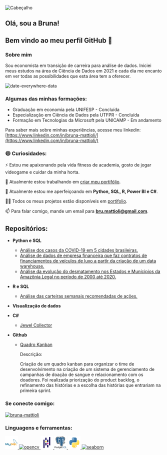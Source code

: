 ![Cabeçalho](https://github.com/brumattioli/brumattioli/assets/69537573/8881a805-db99-449c-a317-653620f34ffb)

## Olá, sou a Bruna! 
## Bem vindo ao meu perfil GitHub 👋

### Sobre mim

Sou economista em transição de carreira para análise de dados.
Iniciei meus estudos na área de Ciência de Dados em 2021 e cada dia me encanto em ver todas as possibilidades que esta área tem a oferecer.

![date-everywhere-data](https://github.com/brumattioli/brumattioli/assets/69537573/5b944219-cfba-415c-9638-c42783728b59)


### Algumas das minhas formações:
- Graduação em economia pela UNIFESP - Concluída
- Especialização em Ciência de Dados pela UTFPR - Concluída
- Formação em Tecnologias da Microsoft pela UNICAMP - Em andamento


Para saber mais sobre minhas experiências, acesse meu linkedin: [https://www.linkedin.com/in/bruna-mattioli/](https://www.linkedin.com/in/bruna-mattioli/)


 ### 😄 Curiosidades:

⚡ Estou me apaixonando pela vida fitness de academia, gosto de jogar videogame e cuidar da minha horta.

🔭 Atualmente estou trabalhando em [criar meu portifólio](https://github.com/brumattioli?tab=repositories).

🌱 Atualmente estou me aperfeiçoando em **Python, SQL, R, Power BI e C#**.

👨‍💻 Todos os meus projetos estão disponíveis em [portifolio](https://github.com/brumattioli?tab=repositories).

📫 Para falar comigo, mande um email para **bru.mattioli@gmail.com**.

## Repositórios:

- **Python e SQL**
  - [Análise dos casos da COVID-19 em 5 cidades brasileiras.](https://github.com/brumattioli/Analise_Covid-19)
  - [Análise de dados de empresa financeira que faz contratos de financiamentos de veículos de luxo a partir da criação de um data warehouse.](https://github.com/brumattioli/Analise_Veiculos)
  - [Análise da evolução do desmatamento nos Estados e Munícipios da Amazônia Legal no período de 2000 até 2020.](https://github.com/brumattioli/Analise_Desmatamento)

- **R e SQL**
  - [Análise das carteiras semanais recomendadas de ações.](https://github.com/brumattioli/Analise_Carteira_Acoes)

- **Visualização de dados**
  <!--[Power BI](https://github.com/brumattioli/portifolio)-->

- **C#**
  - [Jewel Collector](https://github.com/brumattioli/Coletor_Joias)
  <!--[Exercícios da lista 1 de C# avançado.]
  - [Exercícios da lista 2 de C# avançado.]-->
 
- **Github**
  - [Quadro Kanban](https://github.com/users/brumattioli/projects/3/views/1)

    Descrição:
    
    Criação de um quadro kanban para organizar o time de desenvolvimento na criação de um sistema de gerenciamento de campanhas de doação de sangue e relacionamento com os doadores. Foi realizada priorização do product backlog, o refinamento das histórias e a escolha das histórias que entrariam na primeira sprint.

<h3 align="left">Se conecte comigo:</h3>
<p align="left">
<a href="https://linkedin.com/in/bruna-mattioli" target="blank"><img align="center" src="https://raw.githubusercontent.com/rahuldkjain/github-profile-readme-generator/master/src/images/icons/Social/linked-in-alt.svg" alt="bruna-mattioli" height="30" width="40" /></a>
</p>

<h3 align="left">Linguagens e ferramentas:</h3>
<p align="left"> <a href="https://www.mysql.com/" target="_blank" rel="noreferrer"> <img src="https://raw.githubusercontent.com/devicons/devicon/master/icons/mysql/mysql-original-wordmark.svg" alt="mysql" width="40" height="40"/> </a> <a href="https://opencv.org/" target="_blank" rel="noreferrer"> <img src="https://www.vectorlogo.zone/logos/opencv/opencv-icon.svg" alt="opencv" width="40" height="40"/> </a> <a href="https://pandas.pydata.org/" target="_blank" rel="noreferrer"> <img src="https://raw.githubusercontent.com/devicons/devicon/2ae2a900d2f041da66e950e4d48052658d850630/icons/pandas/pandas-original.svg" alt="pandas" width="40" height="40"/> </a> <a href="https://www.postgresql.org" target="_blank" rel="noreferrer"> <img src="https://raw.githubusercontent.com/devicons/devicon/master/icons/postgresql/postgresql-original-wordmark.svg" alt="postgresql" width="40" height="40"/> </a> <a href="https://www.python.org" target="_blank" rel="noreferrer"> <img src="https://raw.githubusercontent.com/devicons/devicon/master/icons/python/python-original.svg" alt="python" width="40" height="40"/> </a> <a href="https://seaborn.pydata.org/" target="_blank" rel="noreferrer"> <img src="https://seaborn.pydata.org/_images/logo-mark-lightbg.svg" alt="seaborn" width="40" height="40"/> </a> </p>


<!--
### Hi there 👋

**brumattioli/brumattioli** is a ✨ _special_ ✨ repository because its `README.md` (this file) appears on your GitHub profile.

Here are some ideas to get you started:

- 🔭 I’m currently working on ...
- 🌱 I’m currently learning ...
- 👯 I’m looking to collaborate on ...
- 🤔 I’m looking for help with ...
- 💬 Ask me about ...
- 📫 How to reach me: ...
- 😄 Pronouns: ...
- ⚡ Fun fact: ...
-->

